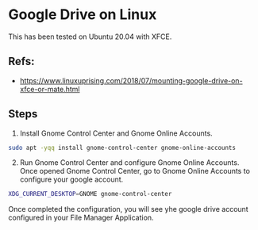 # Google Drive on Linux

This has been tested on Ubuntu 20.04 with XFCE.

## Refs:
- https://www.linuxuprising.com/2018/07/mounting-google-drive-on-xfce-or-mate.html

## Steps

1. Install Gnome Control Center and Gnome Online Accounts.
```sh
sudo apt -yqq install gnome-control-center gnome-online-accounts
```
2. Run Gnome Control Center and configure Gnome Online Accounts.  
Once opened Gnome Control Center, go to Gnome Online Accounts to configure your google account. 
```sh
XDG_CURRENT_DESKTOP=GNOME gnome-control-center
```
Once completed the configuration, you will see yhe google drive account configured in your File Manager Application.

